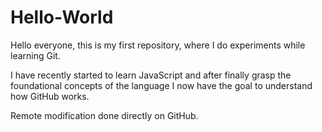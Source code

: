 # Hello-World

Hello everyone, this is my first repository, where I do experiments while learning Git.

I have recently started to learn JavaScript and after finally grasp the foundational concepts of the language I now have the goal to understand how GitHub works.

Remote modification done directly on GitHub.
